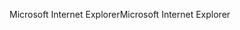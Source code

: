 <span data-ttu-id="96fbc-101">Microsoft Internet Explorer</span><span class="sxs-lookup"><span data-stu-id="96fbc-101">Microsoft Internet Explorer</span></span>